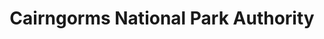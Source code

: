 ---
schema: default
title: Cairngorms National Park Authority
description: Non-departmental public body. Part of Scottish Government
logo: ''
type:
- Non-Departmental Public Body
portal_url: ''
org_url: 
twitter_handle: 
wikidata_qid: Q27159796
wdtk_id: cairngorms_national_park_authority
---
